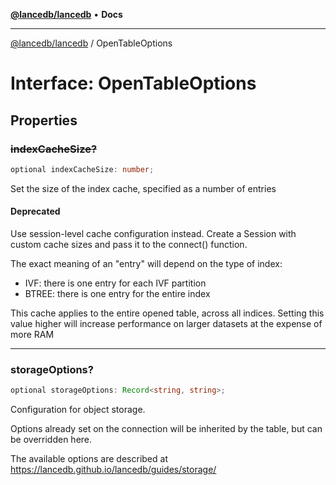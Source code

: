 [**@lancedb/lancedb**](../README.md) • **Docs**

***

[@lancedb/lancedb](../globals.md) / OpenTableOptions

# Interface: OpenTableOptions

## Properties

### ~~indexCacheSize?~~

```ts
optional indexCacheSize: number;
```

Set the size of the index cache, specified as a number of entries

#### Deprecated

Use session-level cache configuration instead.
Create a Session with custom cache sizes and pass it to the connect() function.

The exact meaning of an "entry" will depend on the type of index:
- IVF: there is one entry for each IVF partition
- BTREE: there is one entry for the entire index

This cache applies to the entire opened table, across all indices.
Setting this value higher will increase performance on larger datasets
at the expense of more RAM

***

### storageOptions?

```ts
optional storageOptions: Record<string, string>;
```

Configuration for object storage.

Options already set on the connection will be inherited by the table,
but can be overridden here.

The available options are described at https://lancedb.github.io/lancedb/guides/storage/
